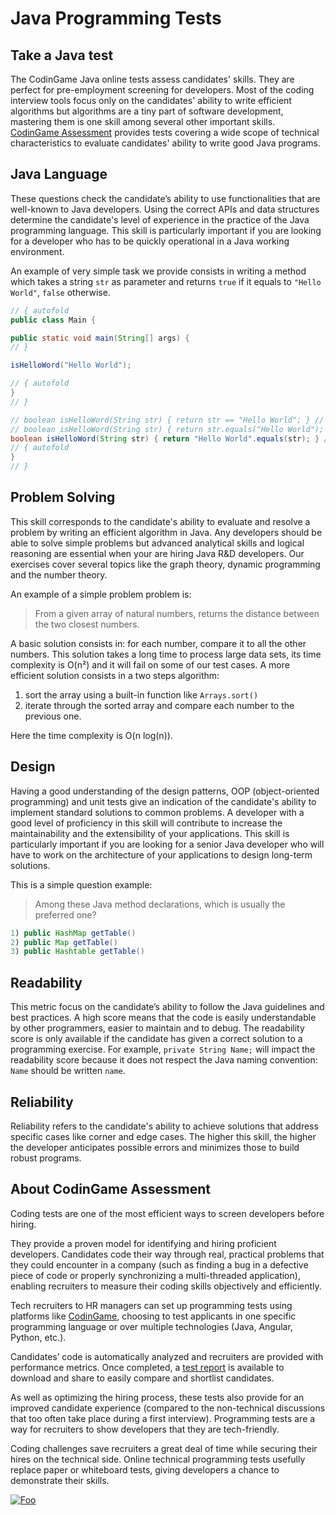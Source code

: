 # Java Programming Tests

## Take a Java test
The CodinGame Java online tests assess candidates' skills. They are perfect for pre-employment screening for developers. Most of the coding interview tools focus only on the candidates' ability to write efficient algorithms but algorithms are a tiny part of software development, mastering them is one skill among several other important skills. [CodinGame Assessment](https://www.codingame.com/work/solutions/coding-skill-assessment/) provides tests covering a wide scope of technical characteristics to evaluate candidates' ability to write good Java programs.

## Java Language
These questions check the candidate’s ability to use functionalities that are well-known to Java developers. Using the correct APIs and data structures determine the candidate's level of experience in the practice of the Java programming language. This skill is particularly important if you are looking for a developer who has to be quickly operational in a Java working environment.

An example of very simple task we provide consists in writing a method which takes a string `str` as parameter and returns `true` if it equals to `"Hello World"`, `false` otherwise.

```java runnable
// { autofold
public class Main {

public static void main(String[] args) {
// }

isHelloWord("Hello World");

// { autofold
}
// }

// boolean isHelloWord(String str) { return str == "Hello World"; } // scary code
// boolean isHelloWord(String str) { return str.equals("Hello World"); } // correct, but what happens if str is null?
boolean isHelloWord(String str) { return "Hello World".equals(str); } // expected solution
// { autofold
}
// }
```

## Problem Solving
This skill corresponds to the candidate's ability to evaluate and resolve a problem by writing an efficient algorithm in Java. Any developers should be able to solve simple problems but advanced analytical skills and logical reasoning are essential when your are hiring Java R&D developers. Our exercises cover several topics like the graph theory, dynamic programming and the number theory.

An example of a simple problem problem is: 
> From a given array of natural numbers, returns the distance between the two closest numbers.

A basic solution consists in: for each number, compare it to all the other numbers. This solution takes a long time to process large data sets, its time complexity is O(n²) and it will fail on some of our test cases. A more efficient solution consists in a two steps algorithm: 

 1. sort the array using a built-in function like `Arrays.sort()`
 2. iterate through the sorted array and compare each number to the previous one.

Here the time complexity is O(n log(n)).

## Design
Having a good understanding of the design patterns, OOP (object-oriented programming) and unit tests give an indication of the candidate's ability to implement standard solutions to common problems. A developer with a good level of proficiency in this skill will contribute to increase the maintainability and the extensibility of your applications. This skill is particularly important if you are looking for a senior Java developer who will have to work on the architecture of your applications to design long-term solutions.

This is a simple question example:
> Among these Java method declarations, which is usually the preferred one?
```java
1) public HashMap getTable()
2) public Map getTable()
3) public Hashtable getTable()
```
## Readability
This metric focus on the candidate’s ability to follow the Java guidelines and best practices. A high score means that the code is easily understandable by other programmers, easier to maintain and to debug. The readability score is only available if the candidate has given a correct solution to a programming exercise. For example, `private String Name;` will impact the readability score because it does not respect the Java naming convention: `Name` should be written `name`.

## Reliability
Reliability refers to the candidate's ability to achieve solutions that address specific cases like corner and edge cases. The higher this skill, the higher the developer anticipates possible errors and minimizes those to build robust programs.

## About CodinGame Assessment

Coding tests are one of the most efficient ways to screen developers before hiring.

They provide a proven model for identifying and hiring proficient developers. Candidates code their way through real, practical problems that they could encounter in a company (such as finding a bug in a defective piece of code or properly synchronizing a multi-threaded application), enabling recruiters to measure their coding skills objectively and efficiently.

Tech recruiters to HR managers can set up programming tests using platforms like [CodinGame](https://www.codingame.com/work/solutions/coding-skill-assessment/), choosing to test applicants in one specific programming language or over multiple technologies (Java, Angular, Python, etc.).

Candidates’ code is automatically analyzed and recruiters are provided with performance metrics. Once completed, a [test report](https://www.codingame.com/work/candidates-demo/74) is available to download and share to easily compare and shortlist candidates.

As well as optimizing the hiring process, these tests also provide for an improved candidate experience (compared to the non-technical discussions that too often take place during a first interview). Programming tests are a way for recruiters to show developers that they are tech-friendly.

Coding challenges save recruiters a great deal of time while securing their hires on the technical side. Online technical programming tests usefully replace paper or whiteboard tests, giving developers a chance to demonstrate their skills.


[![Foo](https://iili.io/HT9Wv.png)](https://www.codingame.com/work/solutions/coding-skill-assessment/)
